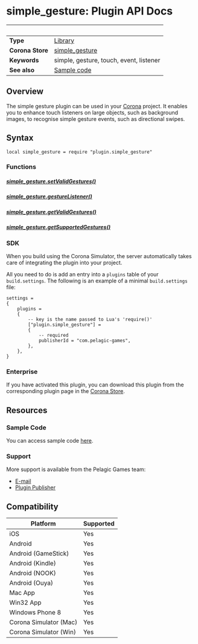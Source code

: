 # simple_gesture: Plugin API Docs

|                      | &nbsp; 
| -------------------- | ---------------------------------------------------------------
| __Type__             | [Library](http://docs.coronalabs.com/api/type/Library.html)
| __Corona Store__     | [simple_gesture](http://store.coronalabs.com/plugin/simple_gesture)
| __Keywords__         | simple, gesture, touch, event, listener
| __See also__         | [Sample code](sample.lua)

## Overview

The simple gesture plugin can be used in your [Corona](https://coronalabs.com/products/corona-sdk/) project. It enables you to enhance touch listeners on large objects, such as background images, to recognise simple gesture events, such as directional swipes.


## Syntax

	local simple_gesture = require "plugin.simple_gesture"

### Functions

##### [simple_gesture.setValidGestures()](setValidGestures.markdown)

##### [simple_gesture.gestureListener()](gestureListener.markdown)

##### [simple_gesture.getValidGestures()](getValidGestures.markdown)

##### [simple_gesture.getSupportedGestures()](getSupportedGestures.markdown)


### SDK

When you build using the Corona Simulator, the server automatically takes care of integrating the plugin into your project. 

All you need to do is add an entry into a `plugins` table of your `build.settings`. The following is an example of a minimal `build.settings` file:

``````
settings =
{
	plugins =
	{
		-- key is the name passed to Lua's 'require()'
		["plugin.simple_gesture"] =
		{
			-- required
			publisherId = "com.pelagic-games",
		},
	},		
}
``````

### Enterprise

If you have activated this plugin, you can download this plugin from the corresponding plugin page in the [Corona Store](http://store.coronalabs.com/plugin/simple_gesture).


## Resources

### Sample Code

You can access sample code [here](sample.lua).

### Support

More support is available from the Pelagic Games team:

* [E-mail](mailto://support@pelagic-games)
* [Plugin Publisher](http://www.pelagic-games.com)


## Compatibility

| Platform                     | Supported
| ---------------------------- | ---------------------------- 
| iOS                          | Yes
| Android                      | Yes
| Android (GameStick)          | Yes
| Android (Kindle)             | Yes
| Android (NOOK)               | Yes
| Android (Ouya)               | Yes
| Mac App                      | Yes
| Win32 App                    | Yes
| Windows Phone 8              | Yes
| Corona Simulator (Mac)       | Yes
| Corona Simulator (Win)       | Yes

